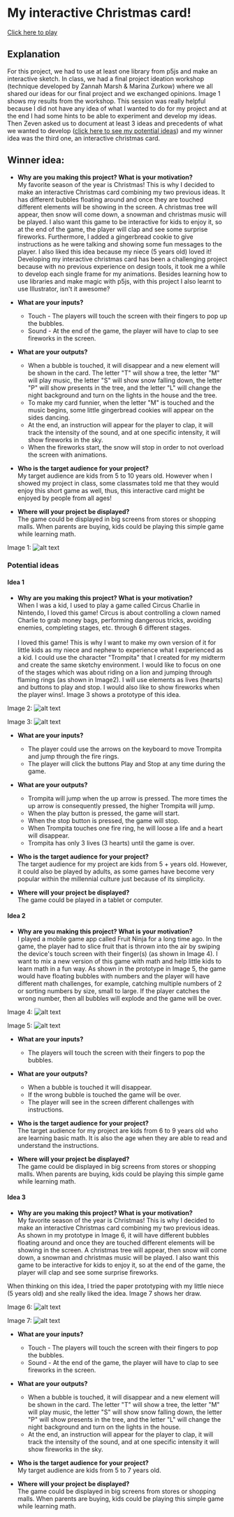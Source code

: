# My interactive Christmas card!
[Click here to play](https://mariaaguilarv.github.io/CIM-640-Creative-Coding/Hw/Final%20Project/index.html)

## Explanation
For this project, we had to use at least one library from p5js and make an interactive sketch.
In class, we had a final project ideation workshop (technique developed by Zannah Marsh & Marina Zurkow) where we all shared our ideas for our final project and we exchanged opinions. Image 1 shows my results from the workshop. This session was really helpful because I did not have any idea of what I wanted to do for my project and at the end I had some hints to be able to experiment and develop my ideas. Then Zeven asked us to document at least 3 ideas and precedents of what we wanted to develop ([click here to see my potential ideas](https://github.com/MariaAguilarV/CIM-640-Creative-Coding/tree/master/Hw/Final%20Project#potential-ideas)) and my winner idea was the third one, an interactive christmas card.

## Winner idea:

* **Why are you making this project? What is your motivation?** <br>
My favorite season of the year is Christmas! This is why I decided to make an interactive Christmas card combining my two previous ideas. It has different bubbles floating around and once they are touched different elements will be showing in the screen. A christmas tree will appear, then snow will come down, a snowman and christmas music will be played. I also want this game to be interactive for kids to enjoy it, so at the end of the game, the player will clap and see some surprise fireworks.
Furthermore, I added a gingerbread cookie to give instructions as he were talking and showing some fun messages to the player.
I also liked this idea because my niece (5 years old) loved it!<br>
Developing my interactive christmas card has been a challenging project because with no previous experience on design tools, it took me a while to develop each single frame for my animations. Besides learning how to use libraries and make magic with p5js, with this project I also learnt to use Illustrator, isn't it awesome?

* **What are your inputs?**
  * Touch - The players will touch the screen with their fingers to pop up the bubbles.
  * Sound - At the end of the game, the player will have to clap to see fireworks in the screen.


* **What are your outputs?**
  * When a bubble is touched, it will disappear and a new element will be shown in the card. The letter "T" will show a tree, the letter "M" will play music, the letter "S" will show snow falling down, the letter "P" will show presents in the tree, and the letter "L" will change the night background and turn on the lights in the house and the tree.
  * To make my card funnier, when the letter "M" is touched and the music begins, some little gingerbread cookies will appear on the sides dancing.
  * At the end, an instruction will appear for the player to clap, it will track the intensity of the sound, and at one specific intensity, it will show fireworks in the sky.
  * When the fireworks start, the snow will stop in order to not overload the screen with animations.


* **Who is the target audience for your project?** <br>
My target audience are kids from 5 to 10 years old. However when I showed my project in class, some classmates told me that they would enjoy this short game as well, thus, this interactive card might be enjoyed by people from all ages!

* **Where will your project be displayed?** <br>
The game could be displayed in big screens from stores or shopping malls. When parents are buying, kids could be playing this simple game while learning math.

Image 1:
![alt text](assets/ideationWorkshop.jpg)

### Potential ideas
#### Idea 1

* **Why are you making this project? What is your motivation?** <br>
When I was a kid, I used to play a game called Circus Charlie in Nintendo, I loved this game! Circus is about controlling a clown named Charlie to grab money bags, performing dangerous tricks, avoiding enemies, completing stages, etc. through 6 different stages. <br> <br>
I loved this game! This is why  I want to make my own version of it for little kids as my niece and nephew to experience what I experienced as a kid. I could use the character "Trompita" that I created for my midterm and create the same sketchy environment. I would like to focus on one of the stages which was about riding on a lion and jumping through flaming rings (as shown in Image2). I will use elements as lives (hearts) and buttons to play and stop. I would also like to show fireworks when the player wins!. Image 3 shows a prototype of this idea.

Image 2:
![alt text](assets/CircusImage.jpg)

Image 3:
![alt text](assets/idea1.jpg)

* **What are your inputs?**<br>
  * The player could use the arrows on the keyboard to move Trompita and jump through the fire rings.
  * The player will click the buttons Play and Stop at any time during the game.


* **What are your outputs?**<br>
  * Trompita will jump when the up arrow is pressed. The more times the up arrow is consequently pressed, the higher Trompita will jump.
  * When the play button is pressed, the game will start.
  * When the stop button is pressed, the game will stop.
  * When Trompita touches one fire ring, he will loose a life and a heart will disappear.
  * Trompita has only 3 lives (3 hearts) until the game is over.


* **Who is the target audience for your project?** <br>
The target audience for my project are kids from 5 + years old. However, it could also be played by adults, as some games have become very popular within the millennial culture just  because of its simplicity.


* **Where will your project be displayed?**<br>
The game could be played in a tablet or computer.

#### Idea 2

* **Why are you making this project? What is your motivation?** <br>
I played a mobile game app called Fruit Ninja for a long time ago. In the game, the player had to slice fruit that is thrown into the air by swiping the device's touch screen with their finger(s) (as shown in Image 4).
I want to mix a new version of this game with math and help little kids to learn math in a fun way. As shown in the prototype in Image 5, the game would have floating bubbles with numbers and the player will have different math challenges, for example, catching multiple numbers of 2 or sorting numbers by size, small to large. If the player catches the wrong number, then all bubbles will explode and the game will be over.

Image 4:
![alt text](assets/FruitImage.jpg)

Image 5:
![alt text](assets/idea2.jpg)

* **What are your inputs?**
  * The players will touch the screen with their fingers to pop the bubbles.


* **What are your outputs?**
  * When a bubble is touched it will disappear.
  * If the wrong bubble is touched the game will be over.
  * The player will see in the screen different challenges with instructions.


* **Who is the target audience for your project?**<br>
The target audience for my project are kids from 6 to 9 years old who are learning basic math. It is also the age when they are able to read and understand the instructions.

* **Where will your project be displayed?** <br>
The game could be displayed in big screens from stores or shopping malls. When parents are buying, kids could be playing this simple game while learning math.

#### Idea 3

* **Why are you making this project? What is your motivation?** <br>
My favorite season of the year is Christmas! This is why I decided to make an interactive Christmas card combining my two previous ideas. As shown in my prototype in Image 6, it will have different bubbles floating around and once they are touched different elements will be showing in the screen. A christmas tree will appear, then snow will come down, a snowman and christmas music will be played. I also want this game to be interactive for kids to enjoy it, so at the end of the game, the player will clap and see some surprise fireworks.

When thinking on this idea, I tried the paper prototyping with my little niece (5 years old) and she really liked the idea. Image 7 shows her draw.

Image 6:
![alt text](assets/idea3.jpg)

Image 7:
![alt text](assets/idea3Tested.jpg)

* **What are your inputs?**
  * Touch - The players will touch the screen with their fingers to pop the bubbles.
  * Sound - At the end of the game, the player will have to clap to see fireworks in the screen.


* **What are your outputs?**
  * When a bubble is touched, it will disappear and a new element will be shown in the card. The letter "T" will show a tree, the letter "M" will play music, the letter "S" will show snow falling down, the letter "P" will show presents in the tree, and the letter "L" will change the night background and turn on the lights in the house.
  * At the end, an instruction will appear for the player to clap, it will track the intensity of the sound, and at one specific intensity it will show fireworks in the sky.


* **Who is the target audience for your project?** <br>
My target audience are kids from 5 to 7 years old.

* **Where will your project be displayed?** <br>
The game could be displayed in big screens from stores or shopping malls. When parents are buying, kids could be playing this simple game while learning math.
